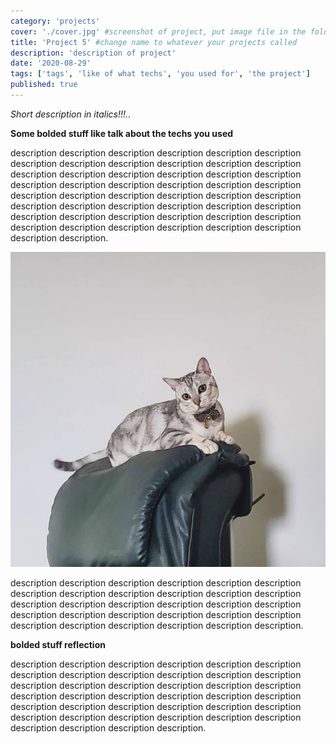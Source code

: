 ```yaml
---
category: 'projects'
cover: './cover.jpg' #screenshot of project, put image file in the folder and rename it cover.jpg
title: 'Project 5' #change name to whatever your projects called
description: 'description of project'
date: '2020-08-29'
tags: ['tags', 'like of what techs', 'you used for', 'the project']
published: true
---
```


_Short description in italics!!!._.

**Some bolded stuff like talk about the techs you used**

description description description description description description description description description description description description description description description description description description description description description description description description description description description description description description description description description description description description description description description description description description description description description description description description description description.

![title of pic](./cover.jpg)

description description description description description description description description description description description description description description description description description description description description description description description description description description description description description description. 

**bolded stuff reflection**

description description description description description description description description description description description description description description description description description description description description description description description description description description description description description description description description description description description description description description description description. 
